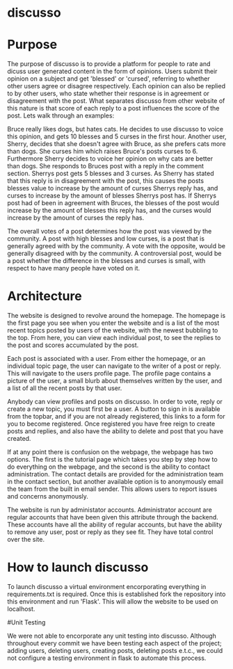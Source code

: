 # discusso

# Purpose

The purpose of discusso is to provide a platform for people to rate and dicuss user generated content in the form of opinions. Users submit their opinion on a subject and get 'blessed' or 'cursed', referring to whether other users agree or disagree respectively. Each opinion can also be replied to by other users, who state whether their response is in agreement or disagreement with the post. What separates discusso from other website of this nature is that score of each reply to a post influences the score of the post. Lets walk through an examples:

Bruce really likes dogs, but hates cats. He decides to use discusso to voice this opinion, and gets 10 blesses and 5 curses in the first hour. Another user, Sherry, decides that she doesn't agree with Bruce, as she prefers cats more than dogs. She curses him which raises Bruce's posts curses to 6. Furthermore Sherry decides to voice her opinion on why cats are better than dogs. She responds to Bruces post with a reply in the comment section. Sherrys post gets 5 blesses and 3 curses. As Sherry has stated that this reply is in disagreement with the post, this causes the posts blesses value to increase by the amount of curses Sherrys reply has, and curses to increase by the amount of blesses Sherrys post has. If Sherrys post had of been in agreement with Bruces, the blesses of the post would increase by the amount of blesses this reply has, and the curses would increase by the amount of curses the reply has. 

The overall votes of a post determines how the post was viewed by the community. A post with high blesses and low curses, is a post that is generally agreed with by the community. A vote with the opposite, would be generally disagreed with by the community. A controversial post, would be a post whether the difference in the blesses and curses is small, with respect to have many people have voted on it.

# Architecture

The website is designed to revolve around the homepage. The homepage is the first page you see when you enter the website and is a list of the most recent topics posted by users of the website, with the newest bubbling to the top. From here, you can view each individual post, to see the replies to the post and scores accumulated by the post. 

Each post is associated with a user. From either the homepage, or an individual topic page, the user can navigate to the writer of a post or reply. This will navigate to the users profile page. The profile page contains a picture of the user, a small blurb about themselves written by the user, and a list of all the recent posts by that user. 

Anybody can view profiles and posts on discusso. In order to vote, reply or create a new topic, you must first be a user. A button to sign in is available from the topbar, and if you are not already registered, this links to a form for you to become registered. Once registered you have free reign to create posts and replies, and also have the ability to delete and post that you have created. 

If at any point there is confusion on the webpage, the webpage has two options. The first is the tutorial page which takes you step by step how to do everything on the webpage, and the second is the ability to contact administration. The contact details are provided for the administration team in the contact section, but another available option is to anonymously email the team from the built in email sender. This allows users to report issues and concerns anonymously. 

The website is run by administator accounts. Administrator account are regular accounts that have been given this attribute through the backend. These accounts have all the ability of regular accounts, but have the ability to remove any user, post or reply as they see fit. They have total control over the site. 

# How to launch discusso

To launch discusso a virtual environment encorporating everything in requirements.txt is required. Once this is established fork the repository into this environment and run 'Flask'. This will allow the website to be used on localhost.

#Unit Testing

We were not able to encorporate any unit testing into discusso. Although throughout every commit we have been testing each aspect of the project; adding users, deleting users, creating posts, deleting posts e.t.c., we could not configure a testing environment in flask to automate this process. 
